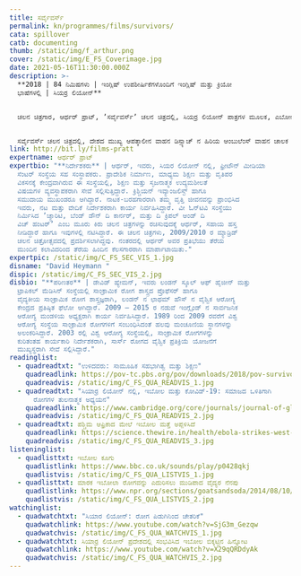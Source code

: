 ```yaml
---
title: ಸರ್ವೈವರ್ಸ್‌
permalink: kn/programmes/films/survivors/
cata: spillover
catb: documenting
thumb: /static/img/f_arthur.png
cover: /static/img/E_FS_Coverimage.jpg
date: 2021-05-16T11:30:00.000Z
description: >-
  **2018 | 84 ನಿಮಿಷಗಳು | ಇಂಗ್ಲಿಷ್ ಉಪಶೀರ್ಷಿಕೆಗಳೊಂದಿಗೆ ಇಂಗ್ಲಿಷ್‌ ಮತ್ತು ಕ್ರಿಯೋ
  ಭಾಷೆಗಳಲ್ಲಿ | ಸಿಯರ್ರ ಲಿಯೋನ್**


  ಚಲನ ಚಿತ್ರಗಾರ, ಆರ್ಥರ್‌ ಪ್ರಾಟ್‌, ʼಸರ್ವೈವರ್ಸ್‌ʼ ಚಲನ ಚಿತ್ರದಲ್ಲಿ, ಸಿಯರ್ರ ಲಿಯೋನ್ ಪಾತ್ರಗಳ ಮೂಲಕ, ಎಬೋಲ ರೋಗ ಮಹಾಮಾರಿಯ ಸಂಕಷ್ಟದ ಕಾಲದ, ತಮ್ಮ ದೇಶದ ಚಿತ್ರಣವನ್ನು ಪ್ರಸ್ತುತ ಪಡಿಸಿದ್ದಾರೆ. ರೋಗ ಸಾಂಕ್ರಾಮಿಕದ ಜಠಿಲತೆ, ಆ ಸಮಯದಲ್ಲಿ, ಅಲ್ಲಿ ಇದ್ದಂತಹ ಸಾಮಾಜಿಕ ರಾಜಕೀಯ ಪರಿಸ್ಥಿತಿ, ಎಲ್ಲವನ್ನೂ ತೆರೆಯ ಮೇಲೆ ತಂದಿದ್ದಾರೆ. ಆಧುನಿಕ ಶತಮಾನದ ಅತಿ ಗಂಭೀರವಾದ ಸಾರ್ವಜನಿಕ ರೋಗ ಮಹಾಮಾರಿ ಎಂದೇ ಹೆಸರಾಗಿರುವ ಎಬೋಲ ಸಾಂಕ್ರಾಮಿಕ ಸಂಕಷ್ಟದಲ್ಲಿ, ಸಿಯರ್ರ ಲಿಯೋನ್ ನ ಇಬ್ಬರು ಆರೋಗ್ಯ ಕಾರ್ಯಕರ್ತರ ಸುತ್ತಲಿನ ಘಟನಾವಳಿಯ ಬಗೆಗೆ, ಚಲನಚಿತ್ರದಲ್ಲಿ ಗಮನ ಸೆಳೆಯಲಾಗಿದೆ.   


  ಸರ್ವೈವರ್ಸ್‌ ಚಲನ ಚಿತ್ರದಲ್ಲಿ, ದೇಶದ ಮುಖ್ಯ ಆಪತ್ಕಾಲೀನ ವಾಹನ ಡಿಸ್ಪ್ಯಾಚ್‌ ನ ಹಿರಿಯ ಆಂಬುಲೆಂಸ್‌ ವಾಹನ ಚಾಲಕ ʼಮೊಹಮದ್‌ ಬಂಗುರʼ ಮತ್ತು ಆಪತ್ಕಾಲೀನ ಎಬೋಲ ಚಿಕಿತ್ಸಾ ಕೇಂದ್ರದಲ್ಲಿ ದಾದಿಯಾಗಿ ರೋಗಿಗಳ ಆರೈಕೆಯ ಕೆಲಸ ನಿರ್ವಹಿಸುತ್ತಿರುವ ʼಮಾರ್ಗರೇಟ್‌ ಕಬ್ಬಾ ಸೆಸೇʼ ಅವರ ವೀರ ಗಾಥೆ ಇದಾಗಿದೆ.
link: http://bit.ly/films-pratt
expertname: ಆರ್ಥರ್‌ ಪ್ರಾಟ್‌
expertbio: "**ನಿರ್ದೇಶಕರು** | ಆರ್ಥರ್‌, ಇವರು, ಸಿಯರ ಲಿಯೋನ್ ನಲ್ಲಿ, ಫ್ರೀಟೌನ್‌ ಮೀಡಿಯಾ
  ಸೆಂಟರ್‌ ಸಂಸ್ಥೆಯ ಸಹ ಸಂಸ್ಥಾಪಕರು. ಪ್ರಾದೇಶಿಕ ನಿರ್ಮಾಣ, ಮಾಧ್ಯಮ ಶಿಕ್ಷಣ ಮತ್ತು ವೃತಿಪರ
  ವಿಕಸನಕ್ಕೆ ಕೇಂದ್ರವಾಗಿರುವ ಈ ಸಂಸ್ಥೆಯಲ್ಲಿ, ಶಿಕ್ಷಣ ಮತ್ತು ಸೃಜನಾತ್ಮಕ ಉದ್ಯಮಶೀಲತೆ
  ವಿಷಯಗಳ ವ್ಯವಸ್ಥಾಪಕರಾಗಿ ಸೇವೆ ಸಲ್ಲಿಸುತ್ತಿದ್ದಾರೆ. ಕ್ರಿಶ್ಚಿಯನ್‌ ಇವ್ಯಾಂಜಲಿಸ್ಟ್‌ ಹಾಗೂ
  ಸಮುದಾಯ ಮುಖಂಡರೂ ಆಗಿದ್ದಾರೆ. ನಾಟಕ-ಬರಹಗಾರರಾಗಿ ತಮ್ಮ ವೃತ್ತಿ ಜೀವನವನ್ನು ಪ್ರಾಂಭಿಸಿದ
  ಇವರು, ನಟ ಮತ್ತು ವೇದಿಕೆ ನಿರ್ದೇಶಕರಾಗಿ ಕಾರ್ಯ ನಿರ್ವಹಿಸಿದ್ದಾರೆ. ವೀ ಓನ್‌ಟಿವಿ ಸಂಸ್ಥೆಯು
  ನಿರ್ಮಿಸಿದ ʼಚ್ಯಾರಿಟಿ, ಬೆಂಡ್‌ ಡೌನ್‌ ದಿ ಕಾರ್ನರ್‌, ಮತ್ತು ದಿ ಕ್ರಿಪಲ್‌ ಆಂಡ್‌ ದಿ
  ವಿಚ್‌ ಹಂಟರ್‌ʼ ಎಂಬ ಮೂರು ಕಿರು ಚಲನ ಚಿತ್ರಗಳನ್ನು ರಚಿಸುವುದಕ್ಕೆ ಆರ್ಥರ್, ಸಹಾಯ ಹಸ್ತ
  ನೀಡಿದ್ದಾರೆ ಹಾಗೂ ಇವುಗಳಲ್ಲಿ ನಟಿಸಿದ್ದಾರೆ. ಈ ಚಲನ ಚಿತ್ರಗಳು, 2009/2010 ರ ಮ್ಯಾಡ್ರಿಡ್‌
  ಚಲನ ಚಿತ್ರೋತ್ಸವದಲ್ಲಿ ಪ್ರದರ್ಶಿಸಲಾಗಿದ್ದವು. ನಂತರದಲ್ಲಿ ಆರ್ಥರ್‌ ಅವರ ಪ್ರತಿಭೆಯು ತೆರೆಯ
  ಮುಂದಿನ ಕಲಾವಿದರಿಂದ ತೆರೆಯ ಹಿಂದಿನ ಕೆಲಸಗಾರರಾಗಿ ಮಾರ್ಪಾಟಾಯಿತು."
expertpic: /static/img/C_FS_SEC_VIS_1.jpg
disname: "David Heymann "
dispic: /static/img/C_FS_SEC_VIS_2.jpg
disbio: "**ಪರಿಣತರ** | ಡೇವಿಡ್‌ ಹ್ಯೇಮನ್‌, ಇವರು ಲಂಡನ್‌ ಸ್ಕೂಲ್‌ ಆಫ್‌ ಹೈಜೀನ್‌ ಮತ್ತು
  ಟ್ರಾಪಿಕಲ್‌ ಮೆಡಿಸಿನ್‌ ಸಂಸ್ಥೆಯಲ್ಲಿ ಸಾಂಕ್ರಾಮಿಕ ರೋಗ ಶಾಸ್ತ್ರದ ಪ್ರೊಫೆಸರ್‌ ಹಾಗೂ
  ವೈದ್ಯಕೀಯ ಸಾಂಕ್ರಾಮಿಕ ರೋಗ ಶಾಸ್ತ್ರಜ್ಞರಾಗಿ, ಲಂಡನ್‌ ನ ಛಾಥಮ್‌ ಹೌಸ್‌ ನ ವೈಶ್ವಿಕ ಆರೋಗ್ಯ
  ಕೇಂದ್ರದ ಪ್ರತಿಷ್ಠಿತ ಫೆಲೋ ಆಗಿದ್ದಾರೆ. 2009 – 2015 ರ ನಡುವೆ ಇಂಗ್ಲೈಂಡ್‌ ನ ಸಾರ್ವಜನಿಕ
  ಆರೋಗ್ಯ ಮಂಡಳಿಯ ಅಧ್ಯಕ್ಷರಾಗಿ ಕಾರ್ಯ ನಿರ್ವಹಿಸಿದ್ದಾರೆ. 1989 ರಿಂದ 2009 ರವರೆಗೆ ವಿಶ್ವ
  ಆರೋಗ್ಯ ಸಂಸ್ಥೆಯ ಸಾಂಕ್ರಾಮಿಕ ರೋಗಗಳಿಗೆ ಸಂಬಂಧಿಸಿದಂತೆ ಹಲವು ಮಂಚೂಣಿಯ ಸ್ಥಾನಗಳನ್ನು
  ಅಲಂಕರಿಸಿದ್ದಾರೆ. 2003 ರಲ್ಲಿ ವಿಶ್ವ ಆರೋಗ್ಯ ಸಂಸ್ಥೆಯಲ್ಲಿ, ಸಾಂಕ್ರಾಮಿಕ ರೋಗಗಳನ್ನು
  ಕುರಿತಂತಹ ಕಾರ್ಯಕಾರಿ ನಿರ್ದೇಶಕರಾಗಿ, ಸಾರ್ಸ್‌ ರೋಗದ ವೈಶ್ವಿಕ ಪ್ರತಿಕ್ರಿಯೆ ಯೋಜನೆಗೆ
  ಮುಖ್ಯಸ್ಥರಾಗಿ ಸೇವೆ ಸಲ್ಲಿಸಿದ್ದಾರೆ."
readinglist:
  - quadreadtxt: "ಉಳಿದವರು: ಸಾಮೂಹಿಕ ಸಹಭಾಗಿತ್ವ ಮತ್ತು ಶಿಕ್ಷಣ"
    quadreadlink: https://pov-tc.pbs.org/pov/downloads/2018/pov-survivors-discussion-guide.pdf
    quadreadvis: /static/img/C_FS_QUA_READVIS_1.jpg
  - quadreadtxt: "ಸಿಯಾರ್ರ ಲಿಯೋನ್‌ ನಲ್ಲಿ, ಇಬೋಲ ಮತ್ತು ಕೋವಿಡ್-19‌: ಸಮಾಜದ ಒಳಿತಿಗಾಗಿ
      ರೋಗಗಳ ತುಲನಾತ್ಮಕ ಅಧ್ಯಯನ"
    quadreadlink: https://www.cambridge.org/core/journals/journal-of-global-history/article/ebola-and-covid19-in-sierra-leone-comparative-lessons-of-epidemics-for-society/5672DE34C06149CDC142A38C2294EA6E
    quadreadvis: /static/img/C_FS_QUA_READVIS_2.jpg
  - quadreadtxt: ಪಶ್ಚಿಮ ಆಫ್ರಿಕಾದ ಮೇಲೆ ಇಬೋಲ ಮತ್ತೆ ಅಪ್ಪಳಿಸಿದೆ
    quadreadlink: https://science.thewire.in/health/ebola-strikes-west-africa-again-key-questions/
    quadreadvis: /static/img/C_FS_QUA_READVIS_3.jpg
listeninglist:
  - quadlisttxt: ಇಬೋಲ ಕೂಗು
    quadlistlink: https://www.bbc.co.uk/sounds/play/p0428qkj
    quadlistvis: /static/img/C_FS_QUA_LISTVIS_1.jpg
  - quadlisttxt: ಮಾರಕ ಇಬೋಲಾ ರೋಗವನ್ನು ಎದುರಿಸಲು ಮುಡಿಪಾದ ವೈದ್ಯರ ನೆನಪು
    quadlistlink: https://www.npr.org/sections/goatsandsoda/2014/08/10/339372354/doctor-remembered-for-dedication-to-fighting-deadly-ebola
    quadlistvis: /static/img/C_FS_QUA_LISTVIS_2.jpg
watchinglist:
  - quadwatchtxt: "ಸಿಯಾರ ಲಿಯೋನ್‌: ರೋಗ ಪಿಡುಗಿನಿಂದ ಚೇತರಿಕೆ"
    quadwatchlink: https://www.youtube.com/watch?v=SjG3m_Gezqw
    quadwatchvis: /static/img/C_FS_QUA_WATCHVIS_1.jpg
  - quadwatchtxt: ಸಿಯಾರ್ರ ಲಿಯೋನ್‌ ಪ್ರದೇಶದಲ್ಲಿ ಸಂಭವಿಸಿದ ಇಬೋಲ ಬಿಕ್ಕಟ್ಟಿನ ಹಿನ್ನೋಟ
    quadwatchlink: https://www.youtube.com/watch?v=X29qQRDdyAk
    quadwatchvis: /static/img/C_FS_QUA_WATCHVIS_2.jpg
---
```

